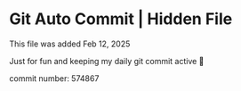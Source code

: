 # Git Auto Commit | Hidden File

This file was added Feb 12, 2025

Just for fun and keeping my daily git commit active 🤪

commit number: 574867
